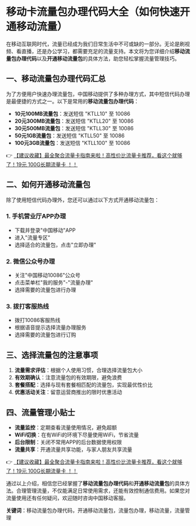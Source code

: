 # 移动卡流量包办理代码大全（如何快速开通移动流量）

在移动互联网时代，流量已经成为我们日常生活中不可或缺的一部分。无论是刷视频、看直播，还是办公学习，都需要充足的流量支持。本文将为您详细介绍**移动流量包办理代码**以及**开通移动流量包**的具体方法，助您轻松掌握流量管理技巧。

## 一、移动流量包办理代码汇总

为了方便用户快速办理流量包，中国移动提供了多种办理方式，其中短信代码办理是最便捷的方式之一。以下是常用的**移动流量包办理代码**：

- **10元100MB流量包**：发送短信 "KTLL10" 至 10086
- **20元300MB流量包**：发送短信 "KTLL20" 至 10086
- **30元500MB流量包**：发送短信 "KTLL30" 至 10086
- **50元1GB流量包**：发送短信 "KTLL50" 至 10086
- **100元3GB流量包**：发送短信 "KTLL100" 至 10086

👉 [【建议收藏】最全聚合流量卡指南来啦！高性价比流量卡推荐，看这个就够了！19元 100G长期流量卡 ！！](https://bit.ly/Liuliangka)

## 二、如何开通移动流量包

除了使用短信代码办理外，您还可以通过以下方式开通移动流量包：

### 1. 手机营业厅APP办理
- 下载并登录"中国移动"APP
- 进入"流量专区"
- 选择适合的流量包，点击"立即办理"

### 2. 微信公众号办理
- 关注"中国移动10086"公众号
- 点击菜单栏"我的服务"-"流量办理"
- 选择需要的流量包进行办理

### 3. 拨打客服热线
- 拨打10086客服热线
- 根据语音提示选择流量办理服务
- 选择需要的流量包进行订购

## 三、选择流量包的注意事项

1. **流量需求评估**：根据个人使用习惯，合理选择流量包大小
2. **有效期确认**：注意流量包的有效期限，避免浪费
3. **套餐搭配**：选择与现有套餐相匹配的流量包，实现最优性价比
4. **优惠活动关注**：留意运营商推出的限时优惠活动

## 四、流量管理小贴士

- **流量监控**：定期查看流量使用情况，避免超额
- **WiFi切换**：在有WiFi的环境下尽量使用WiFi，节省流量
- **后台限制**：关闭不常用APP的后台数据使用权限
- **流量共享**：开通流量共享功能，与家人朋友共享流量

👉 [【建议收藏】最全聚合流量卡指南来啦！高性价比流量卡推荐，看这个就够了！19元 100G长期流量卡 ！！](https://bit.ly/Liuliangka)

通过以上介绍，相信您已经掌握了**移动流量包办理代码**和**开通移动流量包**的具体方法。合理管理流量，不仅能满足日常使用需求，还能有效控制通信费用。如果您对流量使用还有任何疑问，欢迎随时咨询中国移动客服。

**关键词**：移动流量包办理代码，开通移动流量包，流量包办理，移动流量，流量管理